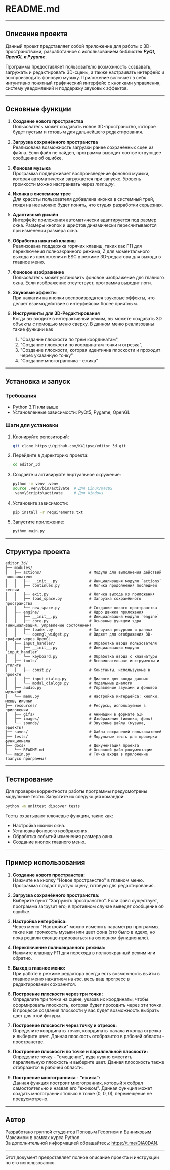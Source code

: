 # **README.md**

---

## **Описание проекта**

Данный проект представляет собой приложение для работы с 3D-пространствами, разработанное с использованием библиотек ***PyQt, OpenGL и Pygame***. 

Программа предоставляет пользователю возможность создавать, загружать и редактировать 3D-сцены, а также настраивать интерфейс и воспроизводить фоновую музыку. Приложение включает в себя интуитивно понятный графический интерфейс с кнопками управления, систему уведомлений и поддержку звуковых эффектов.

---

## **Основные функции**

1. **Создание нового пространства**  
   Пользователь может создавать новое 3D-пространство, которое будет пустым и готовым для дальнейшего редактирования.


2. **Загрузка сохранённого пространства**  
   Реализована возможность загрузки ранее сохранённых сцен из файла. Если файл не найден, программа выводит соответствующее сообщение об ошибке.


3. **Фоновая музыка**  
   Программа поддерживает воспроизведение фоновой музыки, которая автоматически загружается при запуске. Уровень громкости можно настраивать через *menu.py*.


4. **Иконка в системном трее**  
   Для красоты пользователя добавлена иконка в системный трей, глядя на нее можно будет понять, что студия разработки серьезная.


5. **Адаптивный дизайн**  
   Интерфейс приложения автоматически адаптируется под размер окна. Размеры кнопок и шрифтов динамически пересчитываются при изменении размера окна.


6. **Обработка нажатий клавиш**  
   Реализована поддержка горячих клавиш, таких как F11 для переключения полноэкранного режима, Z для моментального выхода из приложения и ESC в режиме 3D-редактора для выхода в главное меню.


7. **Фоновое изображение**  
   Пользователь может установить фоновое изображение для главного окна. Если изображение отсутствует, программа выводит логи.


8. **Звуковые эффекты**  
   При нажатии на кнопки воспроизводятся звуковые эффекты, что делает взаимодействие с интерфейсом более приятным.


9. **Инструменты для 3D-Редактирования**  
   Когда вы входите в интерактивный режим, вы можете создавать 3D объекты с помощью меню сверху. В данном меню реализованы такие функции как 
   1) "Создание плоскости по трем координатам",
   2) "Создание плоскости по координатам точки и отрезка", 
   3) "Создание плоскости, которая идентична плоскости и проходит через указанную точку"
   4) "Создание многогранника - ежика"

---

## **Установка и запуск**

### **Требования**
- Python 3.11 или выше
- Установленные зависимости: PyQt5, Pygame, OpenGL

### **Шаги для установки**

1. Клонируйте репозиторий:
   ```bash
   git clone https://github.com/K41ipso/editor_3d.git
   ```

2. Перейдите в директорию проекта:
   ```bash
   cd editor_3d
   ```

3. Создайте и активируйте виртуальное окружение:
   ```bash
   python -m venv .venv
   source .venv/bin/activate  # Для Linux/macOS
   .venv\Scripts\activate     # Для Windows
   ```

4. Установите зависимости:
   ```bash
   pip install -r requirements.txt
   ```

5. Запустите приложение:
   ```bash
   python main.py
   ```

---

## **Структура проекта**

```
editor_3d/
├── modules/
│   ├── actions/                     # Модули для выполнения действий пользователя
│   │   ├── __init__.py              # Инициализация модуля `actions`
│   │   ├── continues.py             # Логика продолжения последней сессии
│   │   ├── exit.py                  # Логика выхода из приложения
│   │   ├── load_space.py            # Загрузка сохранённого пространства
│   │   └── new_space.py             # Создание нового пространства
│   ├── engine/                      # Ядро движка приложения
│   │   ├── __init__.py              # Инициализация модуля `engine`
│   │   ├── core.py                  # Основные функции ядра (инициализация, управление состоянием)
│   │   ├── loader.py                # Загрузка ресурсов и данных
│   │   └── opengl_widget.py         # Виджет для отображения 3D-графики через OpenGL
│   ├── input_handler/               # Обработка ввода пользователя
│   │   ├── __init__.py              # Инициализация модуля `input_handler`
│   │   └── keyboard.py              # Обработка ввода с клавиатуры
│   ├── tools/                       # Вспомогательные инструменты и утилиты
│   │   ├── const.py                 # Константы, используемые в проекте
│   │   ├── input_dialog.py          # Диалоги для ввода данных
│   │   └── modal_dialogs.py         # Модальные диалоги
│   ├── audio.py                     # Управление звуками и фоновой музыкой
│   └── menu.py                      # Настройка интерфейса: кнопки, меню, иконки
├── resources/                       # Ресурсы, используемые в приложении
│   ├── gifs/                        # Анимации в формате GIF
│   ├── images/                      # Изображения (иконки, фоны)
│   └── sounds/                      # Звуковые файлы (музыка, эффекты)
├── saves/                           # Файлы сохранений пользователей
├── tests/                           # Модульные тесты для проверки функционала
├── docs/                            # Документация проекта
│   └── README.md                    # Основной файл документации
└── main.py                          # Точка входа в приложение (запуск программы)
```

---

## **Тестирование**

Для проверки корректности работы программы предусмотрены модульные тесты. Запустите их следующей командой:

```bash
python -m unittest discover tests
```

Тесты охватывают ключевые функции, такие как:
- Настройка иконки окна.
- Установка фонового изображения.
- Обработка событий изменения размера окна.
- Создание кнопок главного меню.

---

## **Пример использования**

1. **Создание нового пространства:**  
   Нажмите на кнопку "Новое пространство" в главном меню. Программа создаст пустую сцену, готовую для редактирования.


2. **Загрузка сохранённого пространства:**  
   Выберите пункт "Загрузить пространство". Если файл существует, программа загрузит его; в противном случае выведет сообщение об ошибке.


3. **Настройка интерфейса:**  
   Через меню "Настройки" можно изменить параметры программы, такие как громкость музыки или цвет фона (это было в идеях, но пока решили сконцентрироваться на основном функционале).


4. **Переключение полноэкранного режима:**  
   Нажмите клавишу F11 для перехода в полноэкранный режим или обратно.


5. **Выход в главное меню:**  
    При работе в режиме редактора всегда есть возможность выйти в главное меню нажатием на *esc*, весь ваш прогресс в редактировании сохранится.


6. **Построение плоскости через три точки:**  
Определите три точки на сцене, указав их координаты, чтобы сформировать плоскость, которая будет проходить через эти точки. В процессе создания плоскости у вас будет возможность выбрать цвет для этой фигуры.


7. **Построение плоскости через точку и отрезок:**  
Определите координаты точки, координаты начала и конца отрезка и выберите цвет. Данная плоскость отобразится в рабочей области - пространстве.


8. **Построение плоскости по точке и параллельной плоскости:**  
Определите точку - "смещение", куда нужно сместить параллельную плоскость и выберите цвет. Данная плосокость также отобразится в рабочей области.


9. **Построение многогранника - "ежика":**  
Данная функция построит многогранник, который я собрал самостоятельно и назвал его "ежиком". Данная функция может создать многогранник только в точке (0, 0, 0), перемещение не предусмотрено.
---
## **Автор**

Разработано группой студентов Поповым Георгием и Банниковым Максимом в рамках курса Python.  
За дополнительной информацией обращайтесь: https://t.me/QIA0DAN.

--- 

Этот документ предоставляет полное описание проекта и инструкции по его использованию.